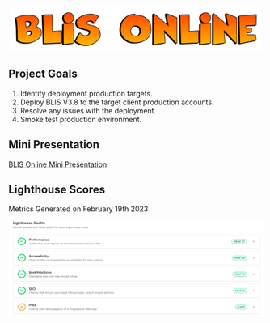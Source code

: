 <center><img src = "/assets/blisheader.png" alt="BLIS Online Team" width="500" height="88"></center>


## Project Goals

1. Identify deployment production targets. 
2. Deploy BLIS V3.8 to the target client production accounts. 
3. Resolve any issues with the deployment. 
4. Smoke test production environment. 

## Mini Presentation

[BLIS Online Mini Presentation](/assets/blis_online_mini_presentation.pdf)


## Lighthouse Scores

Metrics Generated on February 19th 2023

<left><img src = "/assets/LighthouseAudits.webp" alt="Lighthouse Metrics" width="680" height="190"></left>
   